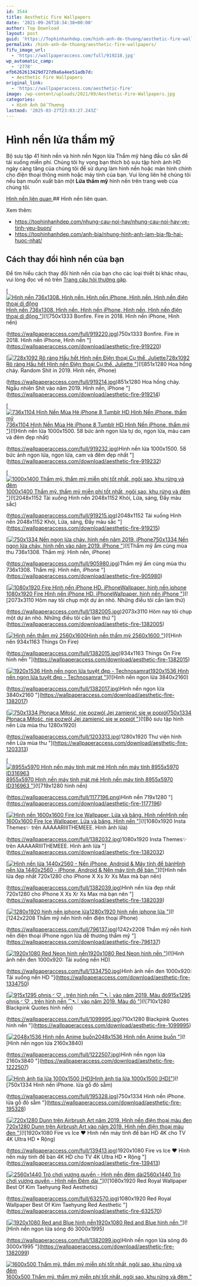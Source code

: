 ```yaml
---
id: 3544
title: Aesthetic Fire Wallpapers
date: '2021-09-26T18:34:38+00:00'
author: Top Download
layout: post
guid: 'https://Tophinhanhdep.com/hinh-anh-de-thuong/aesthetic-fire-wallpapers/'
permalink: /hinh-anh-de-thuong/aesthetic-fire-wallpapers/
fifu_image_url:
  - 'https://wallpaperaccess.com/full/919218.jpg'
wp_automatic_camp:
  - '2778'
efb6262613429d727d9a6a4ee51adb7d:
  - Aesthetic Fire Wallpapers
original_link:
  - 'https://wallpaperaccess.com/aesthetic-fire'
image: /wp-content/uploads/2021/09/Aesthetic-Fire-Wallpapers.jpg
categories:
  - Hình Ảnh Dễ Thương
lastmod: '2025-03-27T23:03:27.243Z'
---
```

# Hình nền lửa thẩm mỹ

Bộ sưu tập 41 hình nền và hình nền Ngọn lửa Thẩm mỹ hàng đầu có sẵn để tải xuống miễn phí. Chúng tôi hy vọng bạn thích bộ sưu tập hình ảnh HD ngày càng tăng của chúng tôi để sử dụng làm hình nền hoặc màn hình chính cho điện thoại thông minh hoặc máy tính của bạn. Vui lòng liên hệ chúng tôi nếu bạn muốn xuất bản một **Lửa thẩm mỹ** hình nền trên trang web của chúng tôi.

[Hình nền liên quan ](#related) ## Hình nền liên quan.

   
 Xem thêm:

   
- <https://tophinhanhdep.com/nhung-cau-noi-hay/nhung-cau-noi-hay-ve-tinh-yeu-buon/>
- <https://tophinhanhdep.com/anh-bia/nhung-hinh-anh-lam-bia-fb-hai-huoc-nhat/>

## Cách thay đổi hình nền của bạn

Để tìm hiểu cách thay đổi hình nền của bạn cho các loại thiết bị khác nhau, vui lòng đọc về nó trên [Trang câu hỏi thường gặp](https://tophinhanhdep.com/faq/).

  
[[![Hình nền 736x1308.  Hình nền.  Hình nền iPhone, Hình nền, Hình nền điện thoại di động](https://wallpaperaccess.com/full/919218.jpg)Hình nền 736x1308. Hình nền. Hình nền iPhone, Hình nền, Hình nền điện thoại di động "](https://wallpaperaccess.com/download/aesthetic-fire-919218)](![750x1333 Bonfire.  Fire in 2018. Hình nền iPhone, Hình nền)

(https://wallpaperaccess.com/full/919220.jpg)750x1333 Bonfire. Fire in 2018. Hình nền iPhone, Hình nền "](https://wallpaperaccess.com/download/aesthetic-fire-919220)

[[![728x1092 Rõ ràng Hầu hết Hình nền Điện thoại Cụ thể.  Juliette](https://wallpaperaccess.com/full/277669.jpg)728x1092 Rõ ràng Hầu hết Hình nền Điện thoại Cụ thể. Juliette "](https://wallpaperaccess.com/download/aesthetic-fire-277669)](![851x1280 Hoa hồng cháy.  Random Shit in 2019. Hình nền, iPhone)

(https://wallpaperaccess.com/full/919214.jpg)851x1280 Hoa hồng cháy. Ngẫu nhiên Shit vào năm 2019. Hình nền, iPhone "](https://wallpaperaccess.com/download/aesthetic-fire-919214)

[[![736x1104 Hình Nền Mùa Hè iPhone 8 Tumblr HD Hình Nền iPhone.  thẩm mỹ](https://wallpaperaccess.com/full/919217.jpg)736x1104 Hình Nền Mùa Hè iPhone 8 Tumblr HD Hình Nền iPhone. thẩm mỹ "](https://wallpaperaccess.com/download/aesthetic-fire-919217)](![Hình nền lửa 1000x1500.  58 bức ảnh ngọn lửa tự do, ngọn lửa, màu cam và đêm đẹp nhất)

(https://wallpaperaccess.com/full/919232.jpg)Hình nền lửa 1000x1500. 58 bức ảnh ngọn lửa, ngọn lửa, cam và đêm đẹp nhất "](https://wallpaperaccess.com/download/aesthetic-fire-919232)

[[![1000x1400 Thẩm mỹ.  thẩm mỹ miễn phí tốt nhất, ngôi sao, khu rừng và đêm](https://wallpaperaccess.com/full/855405.jpg)1000x1400 Thẩm mỹ. thẩm mỹ miễn phí tốt nhất, ngôi sao, khu rừng và đêm "](https://wallpaperaccess.com/download/aesthetic-fire-855405)](![2048x1152 Tải xuống Hình nền 2048x1152 Khói, Lửa, sáng, Đầy màu sắc)

(https://wallpaperaccess.com/full/919215.jpg)2048x1152 Tải xuống Hình nền 2048x1152 Khói, Lửa, sáng, Đầy màu sắc "](https://wallpaperaccess.com/download/aesthetic-fire-919215)

[[![750x1334 Nền ngọn lửa cháy.  hình nền năm 2019. iPhone](https://wallpaperaccess.com/full/919226.jpg)750x1334 Nền ngọn lửa cháy. hình nền vào năm 2019. iPhone "](https://wallpaperaccess.com/download/aesthetic-fire-919226)](![Thẩm mỹ ấm cúng mùa thu 736x1308.  Thẩm mỹ.  Hình nền, iPhone)

(https://wallpaperaccess.com/full/905980.jpg)Thẩm mỹ ấm cúng mùa thu 736x1308. Thẩm mỹ. Hình nền, iPhone "](https://wallpaperaccess.com/download/aesthetic-fire-905980)

[[![1080x1920 Fire Hình nền iPhone HD.  iPhoneWallpaper.  hình nền iphone](https://wallpaperaccess.com/full/919223.jpg)1080x1920 Fire Hình nền iPhone HD. iPhoneWallpaper. hình nền iPhone "](https://wallpaperaccess.com/download/aesthetic-fire-919223)](![2073x3110 Hôm nay tôi chụp một dự án nhỏ.  Những điều tôi cần làm thử)

(https://wallpaperaccess.com/full/1382005.jpg)2073x3110 Hôm nay tôi chụp một dự án nhỏ. Những điều tôi cần làm thử "](https://wallpaperaccess.com/download/aesthetic-fire-1382005)

[[![Hình nền thẩm mỹ 2560x1600](https://wallpaperaccess.com/full/1382013.jpg)Hình nền thẩm mỹ 2560x1600 "](https://wallpaperaccess.com/download/aesthetic-fire-1382013)](![Hình nền 934x1163 Things On Fire)

(https://wallpaperaccess.com/full/1382015.jpg)934x1163 Things On Fire hình nền "](https://wallpaperaccess.com/download/aesthetic-fire-1382015)

[[![1920x1536 Hình nền ngọn lửa tuyệt đẹp - Technosamrat](https://wallpaperaccess.com/full/1248953.jpg)1920x1536 Hình nền ngọn lửa tuyệt đẹp - Technosamrat "](https://wallpaperaccess.com/download/aesthetic-fire-1248953)](![Hình nền ngọn lửa 3840x2160)

(https://wallpaperaccess.com/full/1382017.jpg)Hình nền ngọn lửa 3840x2160 "](https://wallpaperaccess.com/download/aesthetic-fire-1382017)

[[![750x1334 Płonąca Miłość, nie pozwól Jej zamienić się w popiół](https://wallpaperaccess.com/full/1382024.jpg)750x1334 Płonąca Miłość, nie pozwól Jej zamienić się w popiół "](https://wallpaperaccess.com/download/aesthetic-fire-1382024)](![Bộ sưu tập hình nền Lửa mùa thu 1280x1920)

(https://wallpaperaccess.com/full/1203313.jpg)1280x1920 Thư viện hình nền Lửa mùa thu "](https://wallpaperaccess.com/download/aesthetic-fire-1203313)

[[![8955x5970 Hình nền máy tính mát mẻ Hình nền máy tính 8955x5970 ID316963](https://wallpaperaccess.com/full/713686.jpg)8955x5970 Hình nền máy tính mát mẻ Hình nền máy tính 8955x5970 ID316963 "](https://wallpaperaccess.com/download/aesthetic-fire-713686)](![719x1280 hình nền)

(https://wallpaperaccess.com/full/1177196.png)Hình nền 719x1280 "](https://wallpaperaccess.com/download/aesthetic-fire-1177196)

[[![Hình nền 1600x1600 Fire Ice Wallpaper.  Lửa và băng.  Hình nền](https://wallpaperaccess.com/full/139415.jpg)Hình nền 1600x1600 Fire Ice Wallpaper. Lửa và băng. Hình nền "](https://wallpaperaccess.com/download/aesthetic-fire-139415)](![1080x1920 Insta Themes✨ trên AAAAARIIITHEMEEE.  Hình ảnh lửa)

(https://wallpaperaccess.com/full/1382032.jpg)1080x1920 Insta Themes✨ trên AAAAARIIITHEMEEE. Hình ảnh lửa "](https://wallpaperaccess.com/download/aesthetic-fire-1382032)

[[![Hình nền lửa 1440x2560 - Nền iPhone, Android & Máy tính để bàn](https://wallpaperaccess.com/full/1229636.jpg)Hình nền lửa 1440x2560 - iPhone, Android &amp; Nền máy tính để bàn "](https://wallpaperaccess.com/download/aesthetic-fire-1229636)](![Hình nền lửa đẹp nhất 720x1280 cho iPhone X Xs Xr Xs Max mà bạn nên)

(https://wallpaperaccess.com/full/1382039.jpg)Hình nền lửa đẹp nhất 720x1280 cho iPhone X Xs Xr Xs Max mà bạn nên "](https://wallpaperaccess.com/download/aesthetic-fire-1382039)

[[![1280x1920 hình nền iphone lửa](https://wallpaperaccess.com/full/1382040.jpg)1280x1920 hình nền iphone lửa "](https://wallpaperaccess.com/download/aesthetic-fire-1382040)](![1242x2208 Thẩm mỹ nền hình nền điện thoại iPhone)

(https://wallpaperaccess.com/full/796137.jpg)1242x2208 Thẩm mỹ nền hình nền điện thoại iPhone ngọn lửa dễ thương thẩm mỹ "](https://wallpaperaccess.com/download/aesthetic-fire-796137)

[[![1920x1080 Red Neon hình nền](https://wallpaperaccess.com/full/1382043.jpg)1920x1080 Red Neon hình nền "](https://wallpaperaccess.com/download/aesthetic-fire-1382043)](![Hình ảnh nền đen 1000x920: Tải xuống nền HD)

(https://wallpaperaccess.com/full/1334750.jpg)Hình ảnh nền đen 1000x920: Tải xuống nền HD "](https://wallpaperaccess.com/download/aesthetic-fire-1334750)

[[![915x1295 ohnis ◜ ♡ ◞ trên hình nền ⁀➷┊ vào năm 2019. Màu đỏ](https://wallpaperaccess.com/full/1382070.jpg)915x1295 ohnis ◜ ♡ ◞ trên hình nền ⁀➷┊ vào năm 2019. Màu đỏ "](https://wallpaperaccess.com/download/aesthetic-fire-1382070)](![710x1280 Blackpink Quotes hình nền)

(https://wallpaperaccess.com/full/1099995.jpg)710x1280 Blackpink Quotes hình nền "](https://wallpaperaccess.com/download/aesthetic-fire-1099995)

[[![2048x1536 Hình nền Anime buồn](https://wallpaperaccess.com/full/1275359.jpg)2048x1536 Hình nền Anime buồn "](https://wallpaperaccess.com/download/aesthetic-fire-1275359)](![Hình nền ngọn lửa 2160x3840)

(https://wallpaperaccess.com/full/1222507.jpg)Hình nền ngọn lửa 2160x3840 "](https://wallpaperaccess.com/download/aesthetic-fire-1222507)

[[![Hình ảnh tia lửa 1000x1500 [HD]](https://wallpaperaccess.com/full/1382077.jpg)Hình ảnh tia lửa 1000x1500 \[HD\]"](https://wallpaperaccess.com/download/aesthetic-fire-1382077)](![750x1334 Hình nền iPhone.  lửa gỗ đỏ sẫm)

(https://wallpaperaccess.com/full/195328.jpg)750x1334 Hình nền iPhone. lửa gỗ đỏ sẫm "](https://wallpaperaccess.com/download/aesthetic-fire-195328)

[[![720x1280 Dunn trên Airbrush Art năm 2019. Hình nền điện thoại màu đen](https://wallpaperaccess.com/full/1248814.jpg)720x1280 Dunn trên Airbrush Art vào năm 2019. Hình nền điện thoại màu đen "](https://wallpaperaccess.com/download/aesthetic-fire-1248814)](![1920x1080 Fire vs Ice ❤ Hình nền máy tính để bàn HD 4K cho TV 4K Ultra HD • Rộng)

(https://wallpaperaccess.com/full/139413.jpg)1920x1080 Fire vs Ice ❤ Hình nền máy tính để bàn 4K HD cho TV 4K Ultra HD • Rộng "](https://wallpaperaccess.com/download/aesthetic-fire-139413)

[[![2560x1440 Trò chơi vương quyền - Hình nền đêm dài](https://wallpaperaccess.com/full/1382087.jpg)2560x1440 Trò chơi vương quyền - Hình nền Đêm dài "](https://wallpaperaccess.com/download/aesthetic-fire-1382087)](![1080x1920 Red Royal Wallpaper Best Of Kim Taehyung Red Aesthetic)

(https://wallpaperaccess.com/full/632570.jpg)1080x1920 Red Royal Wallpaper Best Of Kim Taehyung Red Aesthetic "](https://wallpaperaccess.com/download/aesthetic-fire-632570)

[[![1920x1080 Red and Blue hình nền](https://wallpaperaccess.com/full/1382090.jpg)1920x1080 Red and Blue hình nền "](https://wallpaperaccess.com/download/aesthetic-fire-1382090)](![Hình nền ngọn lửa sóng đỏ 3000x1995)

(https://wallpaperaccess.com/full/1382099.jpg)Hình nền ngọn lửa sóng đỏ 3000x1995 "](https://wallpaperaccess.com/download/aesthetic-fire-1382099)

[![1600x500 Thẩm mỹ.  thẩm mỹ miễn phí tốt nhất, ngôi sao, khu rừng và đêm](https://wallpaperaccess.com/full/1311869.jpg)1600x500 Thẩm mỹ. thẩm mỹ miễn phí tốt nhất, ngôi sao, khu rừng và đêm "](https://wallpaperaccess.com/download/aesthetic-fire-1311869)
